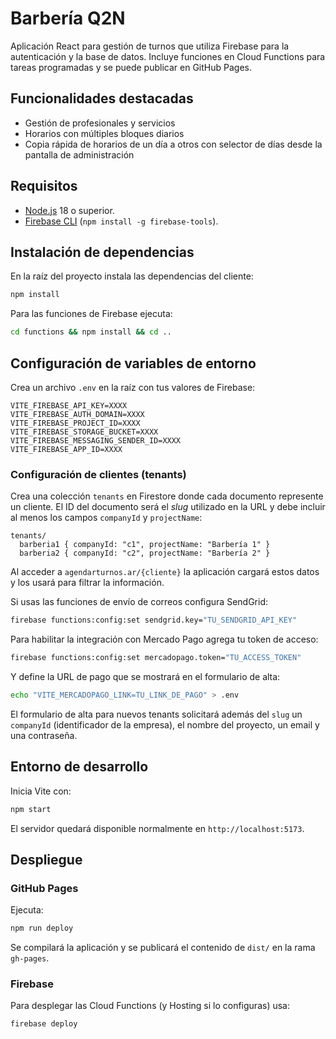 # Barbería Q2N

Aplicación React para gestión de turnos que utiliza Firebase para la autenticación y la base de datos. Incluye funciones en Cloud Functions para tareas programadas y se puede publicar en GitHub Pages.

## Funcionalidades destacadas

- Gestión de profesionales y servicios
- Horarios con múltiples bloques diarios
- Copia rápida de horarios de un día a otros con selector de días desde la pantalla de administración

## Requisitos

- [Node.js](https://nodejs.org/) 18 o superior.
- [Firebase CLI](https://firebase.google.com/docs/cli) (`npm install -g firebase-tools`).

## Instalación de dependencias

En la raíz del proyecto instala las dependencias del cliente:

```bash
npm install
```

Para las funciones de Firebase ejecuta:

```bash
cd functions && npm install && cd ..
```

## Configuración de variables de entorno

Crea un archivo `.env` en la raíz con tus valores de Firebase:

```dotenv
VITE_FIREBASE_API_KEY=XXXX
VITE_FIREBASE_AUTH_DOMAIN=XXXX
VITE_FIREBASE_PROJECT_ID=XXXX
VITE_FIREBASE_STORAGE_BUCKET=XXXX
VITE_FIREBASE_MESSAGING_SENDER_ID=XXXX
VITE_FIREBASE_APP_ID=XXXX
```

### Configuración de clientes (tenants)

Crea una colección `tenants` en Firestore donde cada documento represente un cliente. El ID del documento será el _slug_ utilizado en la URL y debe incluir al menos los campos `companyId` y `projectName`:

```text
tenants/
  barberia1 { companyId: "c1", projectName: "Barbería 1" }
  barberia2 { companyId: "c2", projectName: "Barbería 2" }
```

Al acceder a `agendarturnos.ar/{cliente}` la aplicación cargará estos datos y los usará para filtrar la información.

Si usas las funciones de envío de correos configura SendGrid:

```bash
firebase functions:config:set sendgrid.key="TU_SENDGRID_API_KEY"
```

Para habilitar la integración con Mercado Pago agrega tu token de acceso:

```bash
firebase functions:config:set mercadopago.token="TU_ACCESS_TOKEN"
```

Y define la URL de pago que se mostrará en el formulario de alta:

```bash
echo "VITE_MERCADOPAGO_LINK=TU_LINK_DE_PAGO" > .env
```

El formulario de alta para nuevos tenants solicitará además del `slug` un `companyId` (identificador de la empresa),
el nombre del proyecto, un email y una contraseña.

## Entorno de desarrollo

Inicia Vite con:

```bash
npm start
```

El servidor quedará disponible normalmente en `http://localhost:5173`.

## Despliegue

### GitHub Pages

Ejecuta:

```bash
npm run deploy
```

Se compilará la aplicación y se publicará el contenido de `dist/` en la rama `gh-pages`.

### Firebase

Para desplegar las Cloud Functions (y Hosting si lo configuras) usa:

```bash
firebase deploy
```
